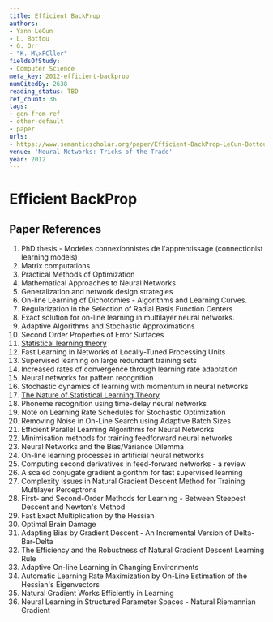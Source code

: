 ```yaml
---
title: Efficient BackProp
authors:
- Yann LeCun
- L. Bottou
- G. Orr
- "K. M\xFCller"
fieldsOfStudy:
- Computer Science
meta_key: 2012-efficient-backprop
numCitedBy: 2638
reading_status: TBD
ref_count: 36
tags:
- gen-from-ref
- other-default
- paper
urls:
- https://www.semanticscholar.org/paper/Efficient-BackProp-LeCun-Bottou/b87274e6d9aa4e6ba5148898aa92941617d2b6ed?sort=total-citations
venue: 'Neural Networks: Tricks of the Trade'
year: 2012
---
```


# Efficient BackProp

## Paper References

1. PhD thesis - Modeles connexionnistes de l'apprentissage (connectionist learning models)
2. Matrix computations
3. Practical Methods of Optimization
4. Mathematical Approaches to Neural Networks
5. Generalization and network design strategies
6. On-line Learning of Dichotomies - Algorithms and Learning Curves.
7. Regularization in the Selection of Radial Basis Function Centers
8. Exact solution for on-line learning in multilayer neural networks.
9. Adaptive Algorithms and Stochastic Approximations
10. Second Order Properties of Error Surfaces
11. [Statistical learning theory](1998-statistical-learning-theory)
12. Fast Learning in Networks of Locally-Tuned Processing Units
13. Supervised learning on large redundant training sets
14. Increased rates of convergence through learning rate adaptation
15. Neural networks for pattern recognition
16. Stochastic dynamics of learning with momentum in neural networks
17. [The Nature of Statistical Learning Theory](2000-the-nature-of-statistical-learning-theory)
18. Phoneme recognition using time-delay neural networks
19. Note on Learning Rate Schedules for Stochastic Optimization
20. Removing Noise in On-Line Search using Adaptive Batch Sizes
21. Efficient Parallel Learning Algorithms for Neural Networks
22. Minimisation methods for training feedforward neural networks
23. Neural Networks and the Bias/Variance Dilemma
24. On-line learning processes in artificial neural networks
25. Computing second derivatives in feed-forward networks - a review
26. A scaled conjugate gradient algorithm for fast supervised learning
27. Complexity Issues in Natural Gradient Descent Method for Training Multilayer Perceptrons
28. First- and Second-Order Methods for Learning - Between Steepest Descent and Newton's Method
29. Fast Exact Multiplication by the Hessian
30. Optimal Brain Damage
31. Adapting Bias by Gradient Descent - An Incremental Version of Delta-Bar-Delta
32. The Efficiency and the Robustness of Natural Gradient Descent Learning Rule
33. Adaptive On-line Learning in Changing Environments
34. Automatic Learning Rate Maximization by On-Line Estimation of the Hessian's Eigenvectors
35. Natural Gradient Works Efficiently in Learning
36. Neural Learning in Structured Parameter Spaces - Natural Riemannian Gradient
